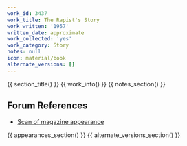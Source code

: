 ```yaml
---
work_id: 3437
work_title: The Rapist's Story
work_written: '1957'
written_date: approximate
work_collected: 'yes'
work_category: Story
notes: null
icon: material/book
alternate_versions: []
---
```


{{ section_title() }}
{{ work_info() }}
{{ notes_section() }}
## Forum References
- [Scan of magazine appearance](https://bukowskiforum.com/threads/the-rapists-story.11889/)

{{ appearances_section() }}
{{ alternate_versions_section() }}